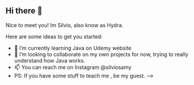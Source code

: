 ## Hi there 👋

Nice to meet you! Im Silvio, also know as Hydra.

Here are some ideas to get you started:

- 🌱 I’m currently learning Java on Udemy website
- 👯 I’m looking to collaborate on my own projects for now, trying to really understand how Java works.
- 📫 You can reach me on Instagram @silviosamy
- PS: If you have some stuff to teach me , be my guest.
-->
